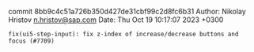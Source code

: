 commit 8bb9c4c51a726b350d427de31cbf99c2d8fc6b31
Author: Nikolay Hristov <n.hristov@sap.com>
Date:   Thu Oct 19 10:17:07 2023 +0300

    fix(ui5-step-input): fix z-index of increase/decrease buttons and focus (#7709)
